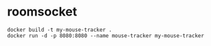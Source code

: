 # roomsocket

```
docker build -t my-mouse-tracker .
docker run -d -p 8080:8080 --name mouse-tracker my-mouse-tracker
```
